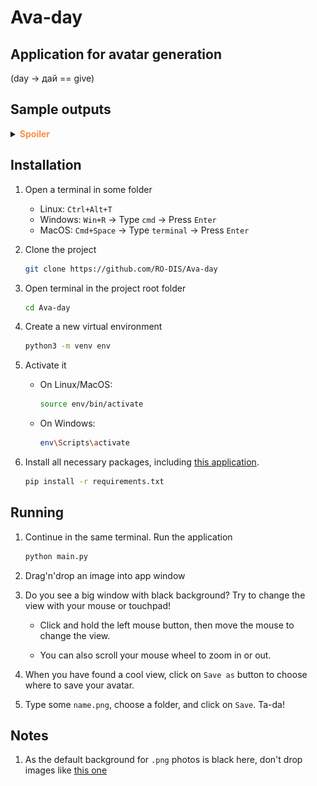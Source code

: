 # Ava-day

## Application for avatar generation

(day -> дай == give)

## Sample outputs

   <details><summary><b><font color="#fa8e47">Spoiler</font></b></summary>
   <div id="column">
      <div id="row">
         <img src="./README/m.png" alt="polotentse" style="height: 200px; width: 200px;"/>
         <img src="./README/m_c.png" alt="polotentse" style="height: 200px; width: 200px;"/>
      </div>
      <div id="row">
         <img src="./README/tiger.png" alt="polotentse" style="height: 200px; width:200px;"/>
         <img src="./README/tiger_c.png" alt="polotentse" style="height: 200px; width:200px;"/>
      </div>
      <div id="row">
         <img src="./README/bird.png" alt="polotentse" style="height: 200px; width:200px;"/>
         <img src="./README/bird_c.png" alt="polotentse" style="height: 200px; width:200px;"/>
      </div>
      <div id="row">
         <img src="./README/hockey.png" alt="polotentse" style="height: 200px; width:200px;"/>
         <img src="./README/hockey_c.png" alt="polotentse" style="height: 200px; width:200px;"/>
      </div>
   </div>
   </details>
   
## Installation

1. Open a terminal in some folder
   - Linux: `Ctrl+Alt+T` 
   - Windows: `Win+R` -> Type `cmd` -> Press `Enter`
   - MacOS: `Cmd+Space` -> Type `terminal` -> Press `Enter`

1. Clone the project

   ```sh
   git clone https://github.com/RO-DIS/Ava-day
   ```

1. Open terminal in the project root folder

   ```sh
   cd Ava-day
   ```

1. Create a new virtual environment

   ```sh
   python3 -m venv env
   ```
1. Activate it

   - On Linux/MacOS:
      ```sh
      source env/bin/activate
      ```
   - On Windows:
      ```sh
      env\Scripts\activate
      ```

1. Install all necessary packages, including [this application](https://stackoverflow.com/a/50194143).

    ```sh
    pip install -r requirements.txt
    ```

## Running

1. Continue in the same terminal. Run the application

    ```sh
    python main.py
    ```

2. Drag'n'drop an image into app window

3. Do you see a big window with black background? Try to change the view with your mouse or touchpad!

   - Click and hold the left mouse button, then move the mouse to change the view. 

   - You can also scroll your mouse wheel to zoom in or out.

4. When you have found a cool view, click on `Save as` button to choose where to save your avatar.

5. Type some `name.png`, choose a folder, and click on `Save`. Ta-da!

## Notes

1. As the default background for `.png` photos is black here, don't drop images like [this one](https://upload.wikimedia.org/wikipedia/ru/thumb/7/78/Trollface.svg/1200px-Trollface.svg.png)
